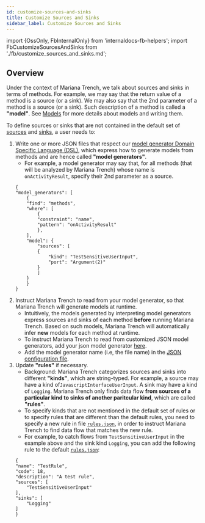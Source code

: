 ```yaml
---
id: customize-sources-and-sinks
title: Customize Sources and Sinks
sidebar_label: Customize Sources and Sinks
---
```


import {OssOnly, FbInternalOnly} from 'internaldocs-fb-helpers';
import FbCustomizeSourcesAndSinks from './fb/customize_sources_and_sinks.md';

## Overview

Under the context of Mariana Trench, we talk about sources and sinks in terms of methods. For example, we may say that the return value of a method is a source (or a sink). We may also say that the 2nd parameter of a method is a source (or a sink). Such description of a method is called a **"model"**. See [Models](./models.md) for more details about models and writing them.

<FbInternalOnly> <FbCustomizeSourcesAndSinks/> </FbInternalOnly>

<OssOnly>

To define sources or sinks that are not contained in the default set of [sources](https://github.com/facebook/mariana-trench/tree/main/configuration/model-generators/sources) and [sinks](https://github.com/facebook/mariana-trench/tree/main/configuration/model-generators/sinks), a user needs to:

1. Write one or more JSON files that respect our [model generator Domain Specific Language (DSL)](./models.md), which express how to generate models from methods and are hence called  **"model generators"**.
    - For example, a model generator may say that, for all methods (that will be analyzed by Mariana Trench) whose name is `onActivityResult`, specify their 2nd parameter as a source.
    ```
    {
    "model_generators": [
        {
        "find": "methods",
        "where": [
            {
            "constraint": "name",
            "pattern": "onActivityResult"
            },
        ],
        "model": {
            "sources": [
            {
                "kind": "TestSensitiveUserInput",
                "port": "Argument(2)"
            }
            ]
        }
        }
    }
    ```
2. Instruct Mariana Trench to read from your model generator, so that Mariana Trench will generate models at runtime.
    - Intuitively, the models generated by interpreting model generators express sources and sinks of each method **before** running Mariana Trench. Based on such models, Mariana Trench will automatically infer **new** models for each method at runtime.
    - To instruct Mariana Trench to read from customized JSON model generators, add your json model generator [here](https://github.com/facebook/mariana-trench/tree/main/configuration/model-generators).
    - Add the model generator name (i.e, the file name) in the [JSON configuration file](https://github.com/facebook/mariana-trench/blob/main/configuration/default_generator_config.json).
3. Update **"rules"** if necessary.
    - Background: Mariana Trench categorizes sources and sinks into different **"kinds"**, which are string-typed. For example, a source may have a kind of`JavascriptInterfaceUserInput`. A sink may have a kind of `Logging`. Mariana Trench only finds data flow **from sources of a particular kind to sinks of another paritcular kind**, which are called **"rules"**.
    - To specify kinds that are not mentioned in the default set of rules or to specify rules that are different than the default rules, you need to specify a new rule in file [`rules.json`](https://github.com/facebook/mariana-trench/blob/main/configuration/rules.json), in order to instruct Mariana Trench to find data flow that matches the new rule.
    - For example, to catch flows from `TestSensitiveUserInput` in the example above and the sink kind `Logging`, you can add the following rule to the default [`rules.json`](https://github.com/facebook/mariana-trench/blob/main/configuration/rules.json):
    ```
    {
    "name": "TestRule",
    "code": 18,
    "description": "A test rule",
    "sources": [
        "TestSensitiveUserInput"
    ],
    "sinks": [
        "Logging"
    ]
    }
    ```

</OssOnly>
